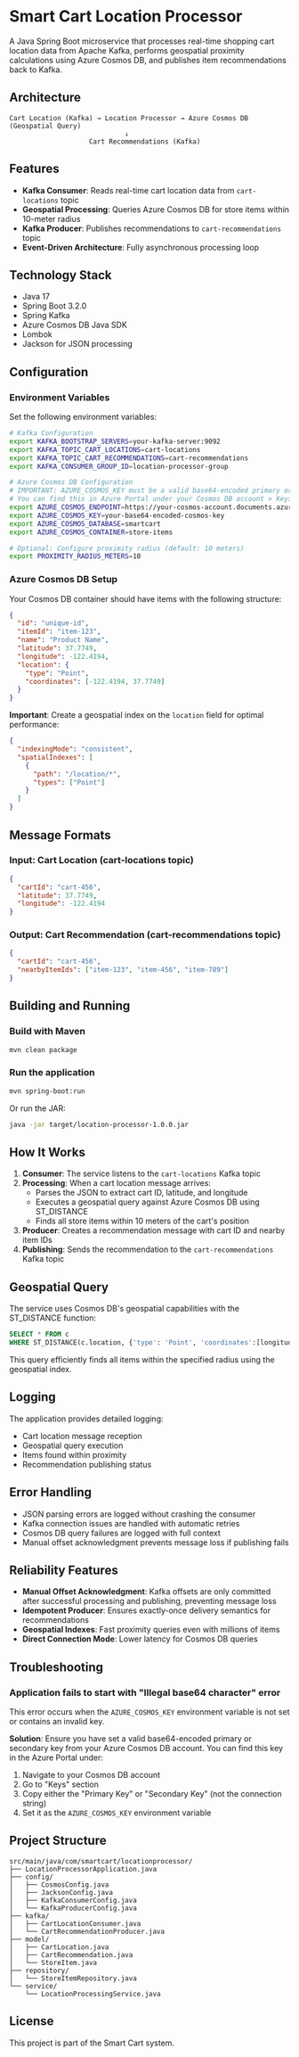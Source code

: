 # Smart Cart Location Processor

A Java Spring Boot microservice that processes real-time shopping cart location data from Apache Kafka, performs geospatial proximity calculations using Azure Cosmos DB, and publishes item recommendations back to Kafka.

## Architecture

```
Cart Location (Kafka) → Location Processor → Azure Cosmos DB (Geospatial Query)
                             ↓
                    Cart Recommendations (Kafka)
```

## Features

- **Kafka Consumer**: Reads real-time cart location data from `cart-locations` topic
- **Geospatial Processing**: Queries Azure Cosmos DB for store items within 10-meter radius
- **Kafka Producer**: Publishes recommendations to `cart-recommendations` topic
- **Event-Driven Architecture**: Fully asynchronous processing loop

## Technology Stack

- Java 17
- Spring Boot 3.2.0
- Spring Kafka
- Azure Cosmos DB Java SDK
- Lombok
- Jackson for JSON processing

## Configuration

### Environment Variables

Set the following environment variables:

```bash
# Kafka Configuration
export KAFKA_BOOTSTRAP_SERVERS=your-kafka-server:9092
export KAFKA_TOPIC_CART_LOCATIONS=cart-locations
export KAFKA_TOPIC_CART_RECOMMENDATIONS=cart-recommendations
export KAFKA_CONSUMER_GROUP_ID=location-processor-group

# Azure Cosmos DB Configuration
# IMPORTANT: AZURE_COSMOS_KEY must be a valid base64-encoded primary or secondary key
# You can find this in Azure Portal under your Cosmos DB account > Keys section
export AZURE_COSMOS_ENDPOINT=https://your-cosmos-account.documents.azure.com:443/
export AZURE_COSMOS_KEY=your-base64-encoded-cosmos-key
export AZURE_COSMOS_DATABASE=smartcart
export AZURE_COSMOS_CONTAINER=store-items

# Optional: Configure proximity radius (default: 10 meters)
export PROXIMITY_RADIUS_METERS=10
```

### Azure Cosmos DB Setup

Your Cosmos DB container should have items with the following structure:

```json
{
  "id": "unique-id",
  "itemId": "item-123",
  "name": "Product Name",
  "latitude": 37.7749,
  "longitude": -122.4194,
  "location": {
    "type": "Point",
    "coordinates": [-122.4194, 37.7749]
  }
}
```

**Important**: Create a geospatial index on the `location` field for optimal performance:

```json
{
  "indexingMode": "consistent",
  "spatialIndexes": [
    {
      "path": "/location/*",
      "types": ["Point"]
    }
  ]
}
```

## Message Formats

### Input: Cart Location (cart-locations topic)

```json
{
  "cartId": "cart-456",
  "latitude": 37.7749,
  "longitude": -122.4194
}
```

### Output: Cart Recommendation (cart-recommendations topic)

```json
{
  "cartId": "cart-456",
  "nearbyItemIds": ["item-123", "item-456", "item-789"]
}
```

## Building and Running

### Build with Maven

```bash
mvn clean package
```

### Run the application

```bash
mvn spring-boot:run
```

Or run the JAR:

```bash
java -jar target/location-processor-1.0.0.jar
```

## How It Works

1. **Consumer**: The service listens to the `cart-locations` Kafka topic
2. **Processing**: When a cart location message arrives:
   - Parses the JSON to extract cart ID, latitude, and longitude
   - Executes a geospatial query against Azure Cosmos DB using ST_DISTANCE
   - Finds all store items within 10 meters of the cart's position
3. **Producer**: Creates a recommendation message with cart ID and nearby item IDs
4. **Publishing**: Sends the recommendation to the `cart-recommendations` Kafka topic

## Geospatial Query

The service uses Cosmos DB's geospatial capabilities with the ST_DISTANCE function:

```sql
SELECT * FROM c 
WHERE ST_DISTANCE(c.location, {'type': 'Point', 'coordinates':[longitude, latitude]}) <= 10
```

This query efficiently finds all items within the specified radius using the geospatial index.

## Logging

The application provides detailed logging:
- Cart location message reception
- Geospatial query execution
- Items found within proximity
- Recommendation publishing status

## Error Handling

- JSON parsing errors are logged without crashing the consumer
- Kafka connection issues are handled with automatic retries
- Cosmos DB query failures are logged with full context
- Manual offset acknowledgment prevents message loss if publishing fails

## Reliability Features

- **Manual Offset Acknowledgment**: Kafka offsets are only committed after successful processing and publishing, preventing message loss
- **Idempotent Producer**: Ensures exactly-once delivery semantics for recommendations
- **Geospatial Indexes**: Fast proximity queries even with millions of items
- **Direct Connection Mode**: Lower latency for Cosmos DB queries

## Troubleshooting

### Application fails to start with "Illegal base64 character" error

This error occurs when the `AZURE_COSMOS_KEY` environment variable is not set or contains an invalid key. 

**Solution**: Ensure you have set a valid base64-encoded primary or secondary key from your Azure Cosmos DB account. You can find this key in the Azure Portal under:
1. Navigate to your Cosmos DB account
2. Go to "Keys" section
3. Copy either the "Primary Key" or "Secondary Key" (not the connection string)
4. Set it as the `AZURE_COSMOS_KEY` environment variable

## Project Structure

```
src/main/java/com/smartcart/locationprocessor/
├── LocationProcessorApplication.java
├── config/
│   ├── CosmosConfig.java
│   ├── JacksonConfig.java
│   ├── KafkaConsumerConfig.java
│   └── KafkaProducerConfig.java
├── kafka/
│   ├── CartLocationConsumer.java
│   └── CartRecommendationProducer.java
├── model/
│   ├── CartLocation.java
│   ├── CartRecommendation.java
│   └── StoreItem.java
├── repository/
│   └── StoreItemRepository.java
└── service/
    └── LocationProcessingService.java
```

## License

This project is part of the Smart Cart system.
